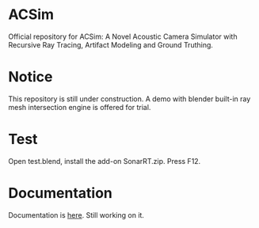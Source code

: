 # ACSim
Official repository for ACSim: A Novel Acoustic Camera Simulator with Recursive Ray Tracing, Artifact Modeling and Ground Truthing.

# Notice
This repository is still under construction. A demo with blender built-in ray mesh intersection engine is offered for trial. 

# Test
Open test.blend, install the add-on SonarRT.zip. Press F12. 

# Documentation
Documentation is [here](https://sollynoay.github.io/ACSim-docs/). Still working on it. 
